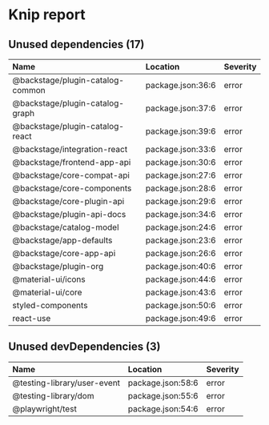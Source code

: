 # Knip report

## Unused dependencies (17)

| Name                             | Location          | Severity |
| :------------------------------- | :---------------- | :------- |
| @backstage/plugin-catalog-common | package.json:36:6 | error    |
| @backstage/plugin-catalog-graph  | package.json:37:6 | error    |
| @backstage/plugin-catalog-react  | package.json:39:6 | error    |
| @backstage/integration-react     | package.json:33:6 | error    |
| @backstage/frontend-app-api      | package.json:30:6 | error    |
| @backstage/core-compat-api       | package.json:27:6 | error    |
| @backstage/core-components       | package.json:28:6 | error    |
| @backstage/core-plugin-api       | package.json:29:6 | error    |
| @backstage/plugin-api-docs       | package.json:34:6 | error    |
| @backstage/catalog-model         | package.json:24:6 | error    |
| @backstage/app-defaults          | package.json:23:6 | error    |
| @backstage/core-app-api          | package.json:26:6 | error    |
| @backstage/plugin-org            | package.json:40:6 | error    |
| @material-ui/icons               | package.json:44:6 | error    |
| @material-ui/core                | package.json:43:6 | error    |
| styled-components                | package.json:50:6 | error    |
| react-use                        | package.json:49:6 | error    |

## Unused devDependencies (3)

| Name                        | Location          | Severity |
| :-------------------------- | :---------------- | :------- |
| @testing-library/user-event | package.json:58:6 | error    |
| @testing-library/dom        | package.json:55:6 | error    |
| @playwright/test            | package.json:54:6 | error    |
